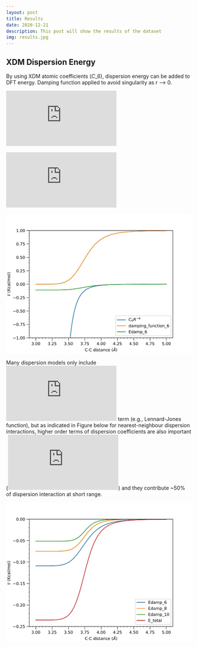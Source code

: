 ```yaml
---
layout: post
title: Results
date: 2020-12-21
description: This post will show the results of the dataset 
img: results.jpg 
---
```




## XDM Dispersion Energy

By using XDM atomic coefficients (*C*_6), dispersion energy can be added to DFT energy. Damping function applied to avoid singularity as r --> 0. 

![total_energy](http://www.sciweavers.org/tex2img.php?eq=%5Cmathcal%7BV%7D_%7Btotal%7D%28r%29%20%3D%20%5Cmathcal%7BV%7D_%7BDFT%7D%28r%29%20%2B%20%5Cmathcal%7BV%7D_%7Bdisp%7D%28r%29%0A&bc=White&fc=Black&im=jpg&fs=12&ff=arev&edit=)

![disp energy](http://www.sciweavers.org/tex2img.php?eq=%5Cmathcal%7BV%7D_%7Bdisp%2C6%7D%28r%29%20%3D%20-f_%7Bdamp%7D%28r%29%20%5Cfrac%20%7BC_6%7D%7Br%5E6%7D%0A&bc=White&fc=Black&im=jpg&fs=12&ff=arev&edit=)


![All-plot](/assets/img/All-plot.jpeg)

Many dispersion models only include ![disp frac](http://www.sciweavers.org/tex2img.php?eq=%5Cfrac%7BC_6%7D%7Br%5E6%7D&bc=White&fc=Black&im=jpg&fs=12&ff=arev&edit=) term (e.g., Lennard-Jones function), but as indicated in Figure below for nearest-neighbour dispersion interactions, higher order terms of dispersion coefficients are also important (![higer order of dispersion](http://www.sciweavers.org/tex2img.php?eq=%5Cfrac%7BC_8%7D%7Br%5E8%7D%2C%20%5Cfrac%7BC_8%7D%7Br%5E%7B10%7D%7D&bc=White&fc=Black&im=jpg&fs=12&ff=arev&edit=)) and they contribute ~50% of dispersion interaction at short range.

![Energy-plot](/assets/img/Energy-plot.jpeg)

